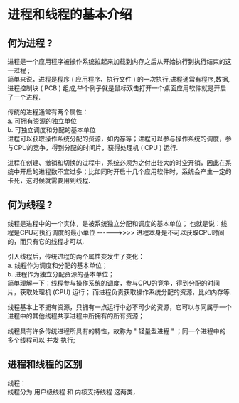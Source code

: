 # 进程和线程的基本介绍

## 何为进程 ?
进程是一个应用程序被操作系统拉起来加载到内存之后从开始执行到执行结束的这一过程 ;  
简单来说，进程是程序 ( 应用程序、执行文件 ) 的一次执行,进程通常有程序,数据,进程控制块 ( PCB ) 组成,举个例子就是鼠标双击打开一个桌面应用软件就是开启了一个进程.

传统的进程通常有两个属性：  
a. 可拥有资源的独立单位  
b. 可独立调度和分配的基本单位  
进程可以获取操作系统分配的资源，如内存等；进程可以参与操作系统的调度，参与CPU的竞争，得到分配的时间片，获得处理机 ( CPU ) 运行.

进程在创建、撤销和切换的过程中，系统必须为之付出较大的时空开销，因此在系统中开启的进程数不宜过多；比如同时开启十几个应用软件时，系统会产生一定的卡死，这时候就需要用到线程.

## 何为线程 ?
线程是进程中的一个实体，是被系统独立分配和调度的基本单位； 也就是说：线程是CPU可执行调度的最小单位 ------>>>> 进程本身是不可以获取CPU时间的，而只有它的线程才可以.

引入线程后，传统进程的两个属性变发生了变化：  
a. 线程作为调度和分配的基本单位；  
b. 进程作为独立分配资源的基本单位；  
简单理解一下：线程参与操作系统的调度，参与CPU的竞争，得到分配的时间片，获取处理机 (CPU) 运行； 而进程负责获取操作系统分配的资源，比如内存等.

线程基本上不拥有资源，只拥有一点运行中必不可少的资源，它可以与同属于一个进程中的其他线程共享进程中所拥有的所有资源；  

线程具有许多传统进程所具有的特性，故称为 " 轻量型进程 " ；同一个进程中的多个线程可以 并发 执行;

## 进程和线程的区别

线程：  
线程分为 用户级线程 和 内核支持线程 这两类，

